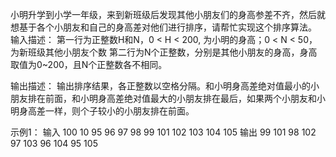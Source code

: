 小明升学到小学一年级，来到新班级后发现其他小朋友们的身高参差不齐，然后就想基于各个小朋友和自己的身高差对他们进行排序，请帮忙实现这个排序算法。
输入描述：
第一行为正整数H和N，0 < H < 200, 为小明的身高；0 < N < 50，为新班级其他小朋友个数
第二行为N个正整数，分别是其他小朋友的身高，身高取值为0~200，且N个正整数各不相同。

输出描述：
输出排序结果，各正整数以空格分隔。和小明身高差绝对值最小的小朋友排在前面，和小明身高差绝对值最大的小朋友排在最后，如果两个小朋友和小明身高差一样，则个子较小的小朋友排在前面。

示例1：
输入
100 10
95 96 97 98 99 101 102 103 104 105
输出
99 101 98 102 97 103 96 104 95 105
